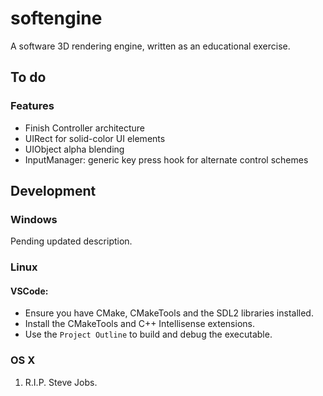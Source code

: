 # softengine
A software 3D rendering engine, written as an educational exercise.

## To do

### Features

* Finish Controller architecture
* UIRect for solid-color UI elements
* UIObject alpha blending
* InputManager: generic key press hook for alternate control schemes

## Development

### Windows

Pending updated description.

### Linux

#### VSCode:
- Ensure you have CMake, CMakeTools and the SDL2 libraries installed.
- Install the CMakeTools and C++ Intellisense extensions.
- Use the `Project Outline` to build and debug the executable.

### OS X
1. R.I.P. Steve Jobs.
